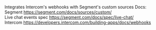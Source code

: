Integrates Intercom's webhooks with Segment's custom sources
Docs:<br>
Segment https://segment.com/docs/sources/custom/<br>
Live chat events spec https://segment.com/docs/spec/live-chat/ <br>
Intercom https://developers.intercom.com/building-apps/docs/webhooks <br>
